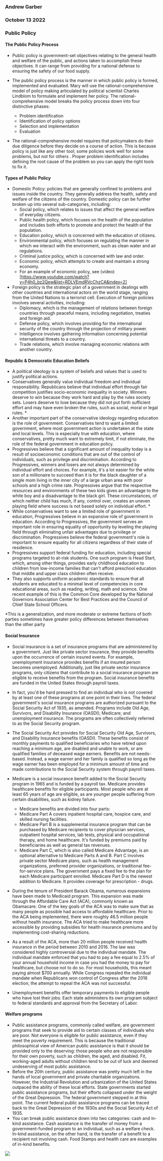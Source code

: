 ### Andrew Garber
### October 13 2022
### Public Policy

#### The Public Policy Process
 - Public policy is government-set objectives relating to the general health and welfare of the public, and actions taken to accomplish these objectives. It can range from providing for a national defense to ensuring the safety of our food supply.
- The public policy process is the manner in which public policy is formed, implemented and evaluated. Mary will use the rational-comprehensive model of policy making articulated by political scientist Charles Lindblom to formulate and implement her policy. The rational-comprehensive model breaks the policy process down into four distinctive phases:
    - Problem identification
    - Identification of policy options
    - Selection and implementation
    - Evaluation

- The rational-comprehensive model requires that policymakers do their due diligence before they decide on a course of action. This is because policy is just like any other tool; some policies work well for some problems, but not for others . Proper problem identification includes defining the root cause of the problem so you can apply the right tools to fix it. 
#### Types of Public Policy
 - Domestic Policy: policies that are generally confined to problems and issues inside the country. They generally address the health, safety and welfare of the citizens of the country. Domestic policy can be further broken up into several sub-categories, including:
    - Social policy, which relates to issues that affect the general welfare of everyday citizens.
    - Public health policy, which focuses on the health of the population and includes both efforts to promote and protect the health of the population.
    - Education policy, which is concerned with the education of citizens.
    - Environmental policy, which focuses on regulating the manner in which we interact with the environment, such as clean water and air regulations.
    - Criminal justice policy, which is concerned with law and order.
    - Economic policy, which attempts to create and maintain a strong economy. 
    - For an example of economic policy, see (video)[https://www.youtube.com/watch?v=P4h0_bz2Qew&list=RDLVEmdRVcChzCA&index=2]
 - Foreign policy is the strategic plan of a government in dealings with other countries and international actors on the world stage, ranging from the United Nations to a terrorist cell. Execution of foreign policies involves several activities, including:
    - Diplomacy, which is the management of relations between foreign countries through peaceful means, including negotiation, treaties and foreign aid.
    - Defense policy, which involves providing for the international security of the country through the projection of military power.
    - Intelligence involves gathering information concerning potential international threats to a country.
    - Trade relations, which involve managing economic relations with another country.
#### Republic & Democratic Education Beliefs
 - A political ideology is a system of beliefs and values that is used to justify political actions. 
 - Conservatives generally value individual freedom and individual responsibility. Republicans believe that individual effort through fair competition justifies socio-economic inequality in society. Winners deserve to win because they work hard and play by the rules society sets. Losers deserve to lose because they did not put forth sufficient effort and may have even broken the rules, such as social, moral or legal rules. *
 - Another important part of the conservative ideology regarding education is the role of government. Conservatives tend to want a limited government, where most government action is undertaken at the state and local levels. This is especially true with education, where conservatives, pretty much want to extremely limit, if not eliminate, the role of the federal government in education policy.
 - Progressives believe that a significant amount of inequality today is a result of socioeconomic conditions that are out of the control of individuals, such as privilege and discrimination. According to Progressives, winners and losers are not always determined by individual effort and choices. For example, it's a lot easier for the white son of a millionaire to succeed than it is for the black daughter of a single mom living in the inner city of a large urban area with poor schools and a high crime rate. Progressives argue that the respective resources and environments of these two kids gives an advantage to the white boy and a disadvantage to the black girl. These circumstances, of which neither child has much, if any, control over, creates an uneven playing field where success is not based solely on individual effort. *
 - While conservatives want to see a limited role of government in education, Progressives believe in an expansive role of government in education. According to Progressives, the government serves an important role in ensuring equality of opportunity by leveling the playing field through eliminating unfair advantages due to privilege or discrimination. Progressives believe the federal government's role is important to ensure equality for all citizens regardless of their state of residence.
 - Progressives support federal funding for education, including special programs targeted to at-risk students. One such program is Head Start, which, among other things, provides early childhood education to children from low-income families that can't afford preschool education that middle and upper class children often receive.
 - They also supports uniform academic standards to ensure that all students are educated to a minimal level of competencies in core educational areas, such as reading, writing, math and science. One recent example of this is the Common Core developed by the National Governors Association Center for Best Practices and the Council of Chief State School Officers.


 *This is a generalization, and more moderate or extreme factions of both parties sometimes have greater policy differences between themselves than the other party 
#### Social Insurance
 - Social insurance is a set of insurance programs that are administered by a government. Just like private sector insurance, they provide benefits upon the occurrence of certain insured events. For example, unemployment insurance provides benefits if an insured person becomes unemployed. Additionally, just like private sector insurance programs, only citizens that contribute to a social insurance program are eligible to receive benefits from the program. Social insurance benefits are funded in the United States through payroll taxes.
 - In fact, you'd be hard pressed to find an individual who is not covered by at least one of these programs at one point in their lives. The federal government's social insurance programs are authorized pursuant to the Social Security Act of 1935, as amended. Programs include Old Age, Survivors, and Disability Insurance (OASDI); Medicare; and unemployment insurance. The programs are often collectively referred to as the Social Security program. 
 - The Social Security Act provides for Social Security Old Age, Survivors, and Disability Insurance benefits (OASDI). These benefits consist of monthly payments to qualified beneficiaries who have retired upon reaching a minimum age, are disabled and unable to work, or are qualified families of deceased wage earners. Benefits are not needs-based. Instead, a wage earner and her family is qualified so long as the wage earner has been employed for a minimum amount of time and made contributions to the Social Security system through payroll taxes.
 - Medicare is a social insurance benefit added to the Social Security program in 1965 and is funded by a payroll tax. Medicare provides healthcare benefits for eligible participants. Most people who are at least 65 years of age are eligible, as are younger people suffering from certain disabilities, such as kidney failure.
    - Medicare benefits are divided into four parts:
    - Medicare Part A covers inpatient hospital care, hospice care, and skilled nursing facilities.
    - Medicare Part B is a supplemental insurance program that can be purchased by Medicare recipients to cover physician services, outpatient hospital services, lab tests, physical and occupational therapy, and home healthcare. It's funded by premiums paid by beneficiaries as well as general tax revenues.
    - Medicare Part C, which is also called Medicare Advantage, is an optional alternative to Medicare Parts A and B. Part C involves private sector Medicare plans, such as health management organizations, preferred provider organizations, or traditional fee-for-service plans. The government pays a fixed fee to the plan for each Medicare participant enrolled.
    Medicare Part D is the newest addition to Medicare. It provides coverage for prescription  - drugs.

- During the tenure of President Barack Obama, numerous expansions have been made to Medicaid program. This expansion was made through the Affordable Care Act (ACA), commonly known as Obamacare. One of the key goals of the ACA was to make sure that as many people as possible had access to affordable healthcare. Prior to the ACA being implemented, there were roughly 46.5 million people without health insurance. The ACA tried to make healthcare more accessible by providing subsidies for health insurance premiums and by implementing cost-sharing reductions.
- As a result of the ACA, more than 20 million people received health insurance in the period between 2010 and 2016. The law was considered highly controversial due to the individual mandate. The individual mandate enforced that you had to pay a fee equal to 2.5% of your annual household income in case you had the money to pay for healthcare, but choose not to do so. For most households, this meant paying almost $700 annually. While Congress repealed the individual mandate when Republicans won control of Congress after the 2016 election, the attempt to repeal the ACA was not successful.
 - Unemployment benefits offer temporary payments to eligible people who have lost their jobs. Each state administers its own program subject to federal standards and approval from the Secretary of Labor.
#### Welfare programs
 - Public assistance programs, commonly called welfare, are government programs that seek to provide aid to certain classes of individuals who are poor. Not everyone is eligible for public assistance, even if they meet the poverty requirement. This is because the traditional philosophical view of American public assistance is that it should be provided only to the deserving: those people who are not responsible for their own poverty, such as children, the aged, and disabled. Fit, working-aged adults without children tend to be out of luck and deemed undeserving of most public assistance. 
 - Before the 20th century, public assistance was pretty much left in the hands of local government and private charitable organizations. However, the Industrial Revolution and urbanization of the United States outpaced the ability of these local efforts. State governments started public assistance programs, but their efforts collapsed under the weight of the Great Depression. The federal government stepped in at this point. The current federal public assistance programs can be traced back to the Great Depression of the 1930s and the Social Security Act of 1935.
 - You can break public assistance down into two categories: cash and in-kind assistance. Cash assistance is the transfer of money from a government-funded program to an individual, such as a welfare check. In-kind assistance, on the other hand, is the transfer of a benefit to a recipient not involving cash. Food Stamps and health care are examples of in-kind benefits.

![](Media/publicpolicy.png)